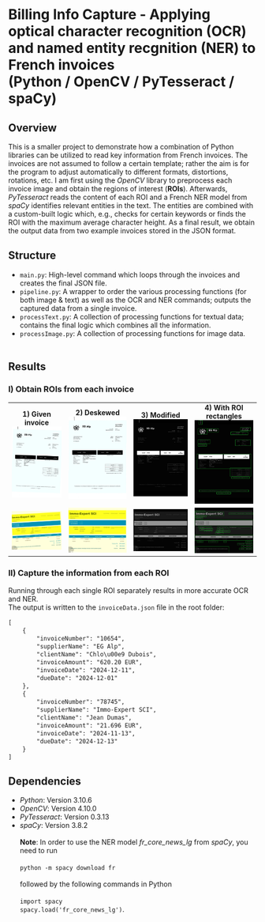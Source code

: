 # Billing Info Capture - Applying optical character recognition (OCR) and named entity recgnition (NER) to French invoices <br/> (Python / OpenCV / PyTesseract / spaCy) 

## Overview
This is a smaller project to demonstrate how a combination of Python libraries can be utilized to read key information from French invoices. The invoices are not assumed to follow a certain template; rather the aim is for the program to adjust automatically to different formats, distortions, rotations, etc. I am first using the *OpenCV* library to preprocess each invoice image and obtain the regions of interest (**ROIs**). Afterwards, *PyTesseract* reads the content of each ROI and a French NER model from *spaCy* identifies relevant entities in the text. The entities are combined with a custom-built logic which, e.g., checks for certain keywords or finds the ROI with the maximum average character height. As a final result, we obtain the output data from two example invoices stored in the JSON format.

## Structure
- `main.py`: High-level command which loops through the invoices and creates the final JSON file.
- `pipeline.py`: A wrapper to order the various processing functions (for both image & text) as well as the OCR and NER commands; outputs the captured data from a single invoice.
- `processText.py`: A collection of processing functions for textual data; contains the final logic which combines all the information.
- `processImage.py`: A collection of processing functions for image data. <br/><br/>

## Results
### I) Obtain ROIs from each invoice
<!-- Image Grid with Titles in a Table Layout -->
<table>
  <!-- Row 1: facture1.jpg images -->
  <tr>
    <!-- Column 1 -->
    <td align="center">
      <strong>1) Given invoice</strong><br>
      <img src="images/raw/facture1.JPG" alt="Image 1" width="250">
    </td>
    <!-- Column 2 -->
    <td align="center">
      <strong>2) Deskewed</strong><br>
      <img src="images/mod/facture1_desk.jpg" alt="Image 2" width="250">
    </td>
    <!-- Column 3 -->
    <td align="center">
      <strong>3) Modified</strong><br>
      <img src="images/mod/facture1_mod.jpg" alt="Image 3" width="250">
    </td>
    <!-- Column 4 -->
    <td align="center">
      <strong>4) With ROI rectangles</strong><br>
      <img src="images/mod/facture1_rect.jpg" alt="Image 4" width="250">
    </td>
  </tr>
   <!-- Row 2: facture2.jpg images -->
  <tr>
    <!-- Column 1 -->
    <td align="center">
      <img src="images/raw/facture2.JPG" alt="Image 1" width="250">
    </td>
    <!-- Column 2 -->
    <td align="center">
      <img src="images/mod/facture2_desk.jpg" alt="Image 2" width="250">
    </td>
    <!-- Column 3 -->
    <td align="center">
      <img src="images/mod/facture2_mod.jpg" alt="Image 3" width="250">
    </td>
    <!-- Column 4 -->
    <td align="center">
      <img src="images/mod/facture2_rect.jpg" alt="Image 4" width="250">
    </td>
  </tr>
</table>

### II) Capture the information from each ROI
Running through each single ROI separately results in more accurate OCR and NER. <br/>
The output is written to the `invoiceData.json` file in the root folder:
```
[
    {
        "invoiceNumber": "10654",
        "supplierName": "EG Alp",
        "clientName": "Chlo\u00e9 Dubois",
        "invoiceAmount": "620.20 EUR",
        "invoiceDate": "2024-12-11",
        "dueDate": "2024-12-01"
    },
    {
        "invoiceNumber": "78745",
        "supplierName": "Immo-Expert SCI",
        "clientName": "Jean Dumas",
        "invoiceAmount": "21.696 EUR",
        "invoiceDate": "2024-11-13",
        "dueDate": "2024-12-13"
    }
]
```

## Dependencies
- *Python*: Version 3.10.6
- *OpenCV*: Version 4.10.0
- *PyTesseract*: Version 0.3.13
- *spaCy*: Version 3.8.2
<br/><br/>
**Note**: In order to use the NER model *fr_core_news_lg* from *spaCy*, you need to run <br/><br/>
`python -m spacy download fr` <br/><br/>
followed by the following commands in Python <br/><br/>
`import spacy` <br/>
`spacy.load('fr_core_news_lg')`.
